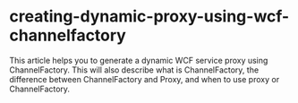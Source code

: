 # creating-dynamic-proxy-using-wcf-channelfactory
This article helps you to generate a dynamic WCF service proxy using ChannelFactory. This will also describe what is ChannelFactory, the difference between ChannelFactory and Proxy, and when to use proxy or ChannelFactory.
